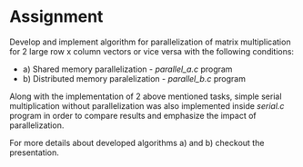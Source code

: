 # Assignment
Develop and implement algorithm for parallelization of matrix multiplication for 2 large row x column vectors or vice versa with the following conditions:
- a) Shared memory parallelization - *parallel_a.c* program
- b) Distributed memory paralelization - *parallel_b.c* program

Along with the implementation of 2 above mentioned tasks, simple serial multiplication without parallelization was also implemented inside *serial.c* program in order to compare results and emphasize the impact of parallelization.

For more details about developed algorithms a) and b) checkout the presentation.

